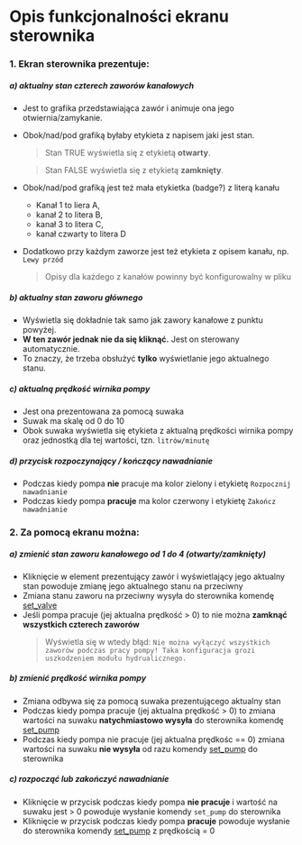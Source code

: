 # Opis funkcjonalności ekranu sterownika

### 1. Ekran sterownika prezentuje:
##### a) aktualny stan czterech zaworów kanałowych

- Jest to grafika przedstawiająca zawór i animuje ona jego otwiernia/zamykanie.
- Obok/nad/pod grafiką byłaby etykieta z napisem jaki jest stan. 
    > Stan TRUE wyświetla się z etykietą **otwarty**. 
    
    > Stan FALSE wyświetla się z etykietą **zamknięty**.
- Obok/nad/pod grafiką jest też mała etykietka (badge?) z literą kanału
    - Kanał 1 to liera A, 
    - kanał 2 to litera B, 
    - kanał 3 to litera C, 
    - kanał czwarty to litera D
- Dodatkowo przy każdym zaworze jest też etykieta z opisem kanału, np. `Lewy przód`
    > Opisy dla każdego z kanałów powinny być konfigurowalny w pliku



##### b) aktualny stan zaworu głównego
- Wyświetla się dokładnie tak samo jak zawory kanałowe z punktu powyżej. 
- **W ten zawór jednak nie da się kliknąć.** Jest on sterowany automatycznie. 
- To znaczy, że trzeba obsłużyć **tylko** wyświetlanie jego aktualnego stanu.

##### c) aktualną prędkość wirnika pompy
- Jest ona prezentowana za pomocą suwaka
- Suwak ma skalę od 0 do 10
- Obok suwaka wyświetla się etykieta z aktualną prędkości wirnika pompy oraz jednostką dla tej wartości, tzn. `litrów/minutę`

##### d) przycisk rozpoczynający / kończący nawadnianie
- Podczas kiedy pompa **nie** pracuje ma kolor zielony i etykietę `Rozpocznij nawadnianie`
- Podczas kiedy pompa **pracuje** ma kolor czerwony i etykietę `Zakończ nawadnianie`
    
    
### 2. Za pomocą ekranu można:
##### a) zmienić stan zaworu kanałowego od 1 do 4 (otwarty/zamknięty)
- Kliknięcie w element prezentujący zawór i wyświetlający jego aktualny stan powoduje zmianę jego aktualnego stanu na przeciwny
- Zmiana stanu zaworu na przeciwny wysyła do sterownika komendę [set_valve](https://github.com/syntaxerro/hydro21/blob/main/docs/websocket.md#aby-zmieni%C4%87-stan-zaworu-nale%C5%BCy-wys%C5%82a%C4%87-tak%C4%85-wiadomo%C5%9B%C4%87)
- Jeśli pompa pracuje (jej aktualna prędkość > 0) to nie można **zamknąć wszystkich czterech zaworów**
    > Wyświetla się w wtedy błąd: `Nie można wyłączyć wszystkich zaworów podczas pracy pompy! Taka konfiguracja grozi uszkodzeniem modułu hydrualicznego.`
    
##### b) zmienić prędkość wirnika pompy
- Zmiana odbywa się za pomocą suwaka prezentującego aktualny stan 
- Podczas kiedy pompa pracuje (jej aktualna prędkość > 0) to zmiana wartości na suwaku **natychmiastowo wysyła** do sterownika komendę [set_pump](https://github.com/syntaxerro/hydro21/blob/main/docs/websocket.md#aby-zmieni%C4%87-pr%C4%99dko%C5%9B%C4%87-wirnika-pompy-nale%C5%BCy-wys%C5%82a%C4%87-tak%C4%85-wiadomo%C5%9B%C4%87)
- Podczas kiedy pompa nie pracuje (jej aktualna prędkośc == 0) zmiana wartości na suwaku **nie wysyła** od razu komendy [set_pump](https://github.com/syntaxerro/hydro21/blob/main/docs/websocket.md#aby-zmieni%C4%87-pr%C4%99dko%C5%9B%C4%87-wirnika-pompy-nale%C5%BCy-wys%C5%82a%C4%87-tak%C4%85-wiadomo%C5%9B%C4%87) do sterownika

##### c) rozpocząć lub zakończyć nawadnianie
- Kliknięcie w przycisk podczas kiedy pompa **nie pracuje** i wartość na suwaku jest > 0 powoduje wysłanie komendy `set_pump` do sterownika
- Kliknięcie w przycisk podczas kiedy pompa **pracuje** powoduje wysłanie do sterownika komendy [set_pump](https://github.com/syntaxerro/hydro21/blob/main/docs/websocket.md#aby-zmieni%C4%87-pr%C4%99dko%C5%9B%C4%87-wirnika-pompy-nale%C5%BCy-wys%C5%82a%C4%87-tak%C4%85-wiadomo%C5%9B%C4%87) z prędkością = 0

